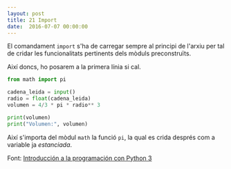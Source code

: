 ```yaml
---
layout: post
title: 21 Import
date:  2016-07-07 00:00:00
---
```


El comandament `import` s'ha de carregar sempre al principi de l'arxiu per tal de cridar les funcionalitats pertinents dels mòduls preconstruïts.

Així doncs, ho posarem a la primera línia si cal.


```python
from math import pi

cadena_leida = input()
radio = float(cadena_leida)
volumen = 4/3 * pi * radio** 3

print(volumen)
print("Volumen:", volumen)
```

Així s'importa del mòdul `math` la funció `pi`, la qual es crida després com a variable ja *estanciada*.


Font: [Introducción a la programación con Python 3](http://repositori.uji.es/xmlui/handle/10234/102653)
